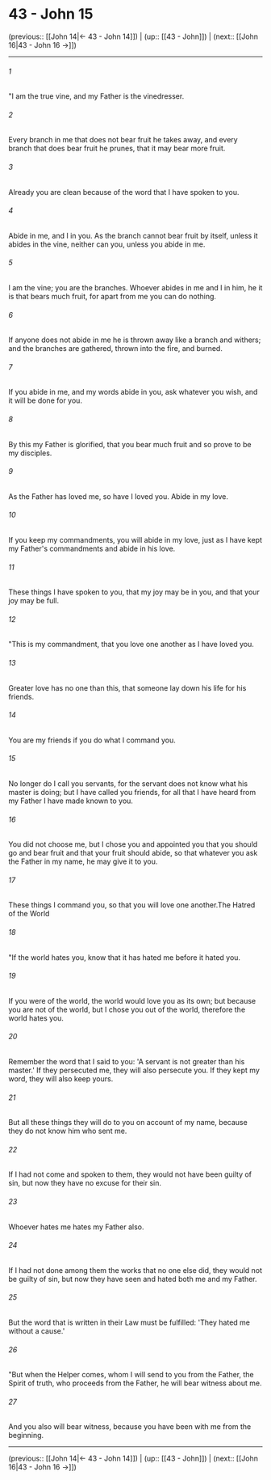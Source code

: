 # 43 - John 15

(previous:: [[John 14|← 43 - John 14]]) | (up:: [[43 - John]]) | (next:: [[John 16|43 - John 16 →]])

***


###### 1 
"I am the true vine, and my Father is the vinedresser. 

###### 2 
Every branch in me that does not bear fruit he takes away, and every branch that does bear fruit he prunes, that it may bear more fruit. 

###### 3 
Already you are clean because of the word that I have spoken to you. 

###### 4 
Abide in me, and I in you. As the branch cannot bear fruit by itself, unless it abides in the vine, neither can you, unless you abide in me. 

###### 5 
I am the vine; you are the branches. Whoever abides in me and I in him, he it is that bears much fruit, for apart from me you can do nothing. 

###### 6 
If anyone does not abide in me he is thrown away like a branch and withers; and the branches are gathered, thrown into the fire, and burned. 

###### 7 
If you abide in me, and my words abide in you, ask whatever you wish, and it will be done for you. 

###### 8 
By this my Father is glorified, that you bear much fruit and so prove to be my disciples. 

###### 9 
As the Father has loved me, so have I loved you. Abide in my love. 

###### 10 
If you keep my commandments, you will abide in my love, just as I have kept my Father's commandments and abide in his love. 

###### 11 
These things I have spoken to you, that my joy may be in you, and that your joy may be full. 

###### 12 
"This is my commandment, that you love one another as I have loved you. 

###### 13 
Greater love has no one than this, that someone lay down his life for his friends. 

###### 14 
You are my friends if you do what I command you. 

###### 15 
No longer do I call you servants, for the servant does not know what his master is doing; but I have called you friends, for all that I have heard from my Father I have made known to you. 

###### 16 
You did not choose me, but I chose you and appointed you that you should go and bear fruit and that your fruit should abide, so that whatever you ask the Father in my name, he may give it to you. 

###### 17 
These things I command you, so that you will love one another.The Hatred of the World 

###### 18 
"If the world hates you, know that it has hated me before it hated you. 

###### 19 
If you were of the world, the world would love you as its own; but because you are not of the world, but I chose you out of the world, therefore the world hates you. 

###### 20 
Remember the word that I said to you: 'A servant is not greater than his master.' If they persecuted me, they will also persecute you. If they kept my word, they will also keep yours. 

###### 21 
But all these things they will do to you on account of my name, because they do not know him who sent me. 

###### 22 
If I had not come and spoken to them, they would not have been guilty of sin, but now they have no excuse for their sin. 

###### 23 
Whoever hates me hates my Father also. 

###### 24 
If I had not done among them the works that no one else did, they would not be guilty of sin, but now they have seen and hated both me and my Father. 

###### 25 
But the word that is written in their Law must be fulfilled: 'They hated me without a cause.' 

###### 26 
"But when the Helper comes, whom I will send to you from the Father, the Spirit of truth, who proceeds from the Father, he will bear witness about me. 

###### 27 
And you also will bear witness, because you have been with me from the beginning.

***

(previous:: [[John 14|← 43 - John 14]]) | (up:: [[43 - John]]) | (next:: [[John 16|43 - John 16 →]])
